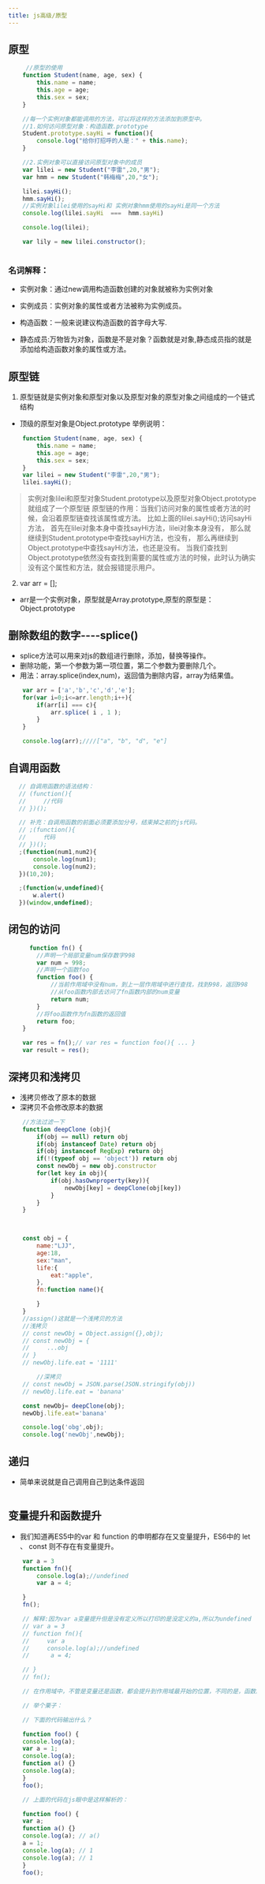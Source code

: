 ```yaml
---
title: js高级/原型
---
```


## 原型
```js
     //原型的使用
    function Student(name, age, sex) {
        this.name = name;
        this.age = age;
        this.sex = sex;
    }

    //每一个实例对象都能调用的方法，可以将这样的方法添加到原型中。
    //1.如何访问原型对象：构造函数.prototype
    Student.prototype.sayHi = function(){
        console.log("给你打招呼的人是：" + this.name);  
    }

    //2.实例对象可以直接访问原型对象中的成员
    var lilei = new Student("李雷",20,"男");
    var hmm = new Student("韩梅梅",20,"女");

    lilei.sayHi();
    hmm.sayHi();
    //实例对象lilei使用的sayHi和 实例对象hmm使用的sayHi是同一个方法
    console.log(lilei.sayHi  ===  hmm.sayHi)

    console.log(lilei);

    var lily = new lilei.constructor();

```
<img :src="$withBase('/front/javascript/原型链.png')">


### 名词解释：
+ 实例对象：通过new调用构造函数创建的对象就被称为实例对象

+ 实例成员：实例对象的属性或者方法被称为实例成员。

+ 构造函数：一般来说建议构造函数的首字母大写.

+ 静态成员:万物皆为对象，函数是不是对象？函数就是对象,静态成员指的就是添加给构造函数对象的属性或方法。

## 原型链
1. 原型链就是实例对象和原型对象以及原型对象的原型对象之间组成的一个链式结构
+ 顶级的原型对象是Object.prototype
举例说明：
```js
    function Student(name, age, sex) {
        this.name = name;
        this.age = age;
        this.sex = sex;
    }
    var lilei = new Student("李雷",20,"男");
    lilei.sayHi();
```
> 实例对象lilei和原型对象Student.prototype以及原型对象Object.prototype就组成了一个原型链
> 原型链的作用：当我们访问对象的属性或者方法的时候，会沿着原型链查找该属性或方法。
> 比如上面的lilei.sayHi();访问sayHi方法，
> 首先在lilei对象本身中查找sayHi方法，lilei对象本身没有，
> 那么就继续到Student.prototype中查找sayHi方法，也没有，
> 那么再继续到Object.prototype中查找sayHi方法，也还是没有。
> 当我们查找到Object.prototype依然没有查找到需要的属性或方法的时候，此时认为确实没有这个属性和方法，就会报错提示用户。

2. var arr = [];
+ arr是一个实例对象，原型就是Array.prototype,原型的原型是：Object.prototype

## 删除数组的数字----splice()
+ splice方法可以用来对js的数组进行删除，添加，替换等操作。
+ 删除功能，第一个参数为第一项位置，第二个参数为要删除几个。
+ 用法：array.splice(index,num)，返回值为删除内容，array为结果值。
```js
    var arr = ['a','b','c','d','e'];
    for(var i=0;i<=arr.length;i++){
        if(arr[i] === c){
            arr.splice( i , 1 );
        }
    }

    console.log(arr);////["a", "b", "d", "e"]
```

## 自调用函数
 ```js
    // 自调用函数的语法结构：
    // (function(){
    //     //代码
    // })();

    // 补充：自调用函数的前面必须要添加分号，结束掉之前的js代码。
    // ;(function(){
    //     代码
    // })();
    ;(function(num1,num2){
        console.log(num1);
        console.log(num2);
    })(10,20);

    ;(function(w,undefined){
        w.alert()
    })(window,undefined);
```

## 闭包的访问
```js
      function fn() {
        //声明一个局部变量num保存数字998
        var num = 998;
        //声明一个函数foo
        function foo() {
            //当前作用域中没有num，到上一层作用域中进行查找，找到998，返回998
            //从foo函数内部去访问了fn函数内部的num变量
            return num;
        }
        //将foo函数作为fn函数的返回值
        return foo;
    }

    var res = fn();// var res = function foo(){ ... }
    var result = res();
```

## 深拷贝和浅拷贝
+ 浅拷贝修改了原本的数据
+ 深拷贝不会修改原本的数据
```js
    //方法过滤一下
    function deepClone (obj){
        if(obj == null) return obj
        if(obj instanceof Date) return obj
        if(obj instanceof RegExp) return obj
        if(!(typeof obj == 'object')) return obj
        const newObj = new obj.constructor
        for(let key in obj){
            if(obj.hasOwnproperty(key)){
                newObj[key] = deepClone(obj[key])
            }
        }
    }


    
    const obj = {
        name:"LJJ",
        age:18,
        sex:"man",
        life:{
            eat:"apple",
        },
        fn:function name(){

        }
    }    
    //assign()这就是一个浅拷贝的方法   
    //浅拷贝 
    // const newObj = Object.assign({},obj);
    // const newObj = {
    //     ...obj
    // }
    // newObj.life.eat = '1111'

        //深拷贝
    // const newObj = JSON.parse(JSON.stringify(obj))
    // newObj.life.eat = 'banana'

    const newObj= deepClone(obj);
    newObj.life.eat='banana'

    console.log('obg',obj);
    console.log('newObj',newObj);


```

## 递归
+ 简单来说就是自己调用自己到达条件返回
<img :src="$withBase('/front/javascript/递归.jpg')">


## 变量提升和函数提升
+ 我们知道再ES5中的var 和 function 的申明都存在又变量提升，ES6中的 let 、 const 则不存在有变量提升。
```js
    var a = 3
    function fn(){
        console.log(a);//undefined
        var a = 4;

    }
    fn();

    // 解释:因为var a变量提升但是没有定义所以打印的是没定义的a,所以为undefined
    // var a = 3
    // function fn(){
    //     var a
    //     console.log(a);//undefined
    //      a = 4;

    // }
    // fn();
```

```js
    // 在作用域中，不管是变量还是函数，都会提升到作用域最开始的位置，不同的是，函数的提升后的位置是在变量提升后的位置之后的。

    // 举个栗子：

    // 下面的代码输出什么？

    function foo() {
    console.log(a);
    var a = 1;
    console.log(a);
    function a() {}
    console.log(a);
    }
    foo();

    // 上面的代码在js眼中是这样解析的：

    function foo() {
    var a;
    function a() {}
    console.log(a); // a()
    a = 1;
    console.log(a); // 1
    console.log(a); // 1
    }
    foo();
    
```